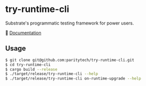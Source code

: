 # try-runtime-cli

Substrate's programmatic testing framework for power users.

📖 [Documentation](https://paritytech.github.io/try-runtime-cli/try_runtime_cli)

## Usage

```bash
$ git clone git@github.com:paritytech/try-runtime-cli.git 
$ cd try-runtime-cli
$ cargo build --release
$ ./target/release/try-runtime-cli --help
$ ./target/release/try-runtime-cli on-runtime-upgrade --help
```
